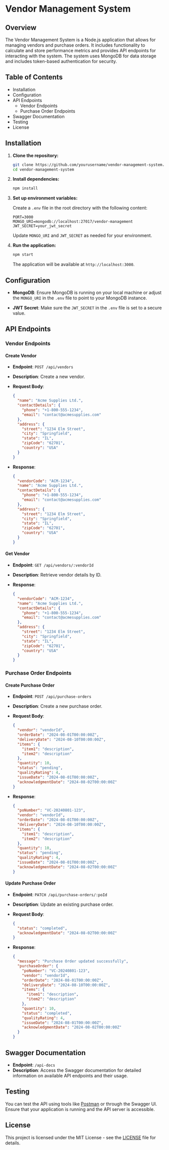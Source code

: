 # Vendor Management System

## Overview

The Vendor Management System is a Node.js application that allows for managing vendors and purchase orders. It includes functionality to calculate and store performance metrics and provides API endpoints for interacting with the system. The system uses MongoDB for data storage and includes token-based authentication for security.

## Table of Contents

- Installation
- Configuration
- API Endpoints
  - Vendor Endpoints
  - Purchase Order Endpoints
- Swagger Documentation
- Testing
- License

## Installation

1. **Clone the repository:**

    ```bash
    git clone https://github.com/yourusername/vendor-management-system.git
    cd vendor-management-system
    ```

2. **Install dependencies:**

    ```bash
    npm install
    ```

3. **Set up environment variables:**

    Create a `.env` file in the root directory with the following content:

    ```env
    PORT=3000
    MONGO_URI=mongodb://localhost:27017/vendor-management
    JWT_SECRET=your_jwt_secret
    ```

    Update `MONGO_URI` and `JWT_SECRET` as needed for your environment.

4. **Run the application:**

    ```bash
    npm start
    ```

    The application will be available at `http://localhost:3000`.

## Configuration

- **MongoDB**: Ensure MongoDB is running on your local machine or adjust the `MONGO_URI` in the `.env` file to point to your MongoDB instance.

- **JWT Secret**: Make sure the `JWT_SECRET` in the `.env` file is set to a secure value.

## API Endpoints

### Vendor Endpoints

#### Create Vendor

- **Endpoint**: `POST /api/vendors`
- **Description**: Create a new vendor.
- **Request Body**:

    ```json
    {
      "name": "Acme Supplies Ltd.",
      "contactDetails": {
        "phone": "+1-800-555-1234",
        "email": "contact@acmesupplies.com"
      },
      "address": {
        "street": "1234 Elm Street",
        "city": "Springfield",
        "state": "IL",
        "zipCode": "62701",
        "country": "USA"
      }
    }
    ```

- **Response**:

    ```json
    {
      "vendorCode": "ACM-1234",
      "name": "Acme Supplies Ltd.",
      "contactDetails": {
        "phone": "+1-800-555-1234",
        "email": "contact@acmesupplies.com"
      },
      "address": {
        "street": "1234 Elm Street",
        "city": "Springfield",
        "state": "IL",
        "zipCode": "62701",
        "country": "USA"
      }
    }
    ```

#### Get Vendor

- **Endpoint**: `GET /api/vendors/:vendorId`
- **Description**: Retrieve vendor details by ID.
- **Response**:

    ```json
    {
      "vendorCode": "ACM-1234",
      "name": "Acme Supplies Ltd.",
      "contactDetails": {
        "phone": "+1-800-555-1234",
        "email": "contact@acmesupplies.com"
      },
      "address": {
        "street": "1234 Elm Street",
        "city": "Springfield",
        "state": "IL",
        "zipCode": "62701",
        "country": "USA"
      }
    }
    ```

### Purchase Order Endpoints

#### Create Purchase Order

- **Endpoint**: `POST /api/purchase-orders`
- **Description**: Create a new purchase order.
- **Request Body**:

    ```json
    {
      "vendor": "vendorId",
      "orderDate": "2024-08-01T00:00:00Z",
      "deliveryDate": "2024-08-10T00:00:00Z",
      "items": {
        "item1": "description",
        "item2": "description"
      },
      "quantity": 10,
      "status": "pending",
      "qualityRating": 4,
      "issueDate": "2024-08-01T00:00:00Z",
      "acknowledgmentDate": "2024-08-02T00:00:00Z"
    }
    ```

- **Response**:

    ```json
    {
      "poNumber": "VC-20240801-123",
      "vendor": "vendorId",
      "orderDate": "2024-08-01T00:00:00Z",
      "deliveryDate": "2024-08-10T00:00:00Z",
      "items": {
        "item1": "description",
        "item2": "description"
      },
      "quantity": 10,
      "status": "pending",
      "qualityRating": 4,
      "issueDate": "2024-08-01T00:00:00Z",
      "acknowledgmentDate": "2024-08-02T00:00:00Z"
    }
    ```

#### Update Purchase Order

- **Endpoint**: `PATCH /api/purchase-orders/:poId`
- **Description**: Update an existing purchase order.
- **Request Body**:

    ```json
    {
      "status": "completed",
      "acknowledgmentDate": "2024-08-02T00:00:00Z"
    }
    ```

- **Response**:

    ```json
    {
      "message": "Purchase Order updated successfully",
      "purchaseOrder": {
        "poNumber": "VC-20240801-123",
        "vendor": "vendorId",
        "orderDate": "2024-08-01T00:00:00Z",
        "deliveryDate": "2024-08-10T00:00:00Z",
        "items": {
          "item1": "description",
          "item2": "description"
        },
        "quantity": 10,
        "status": "completed",
        "qualityRating": 4,
        "issueDate": "2024-08-01T00:00:00Z",
        "acknowledgmentDate": "2024-08-02T00:00:00Z"
      }
    }
    ```

## Swagger Documentation

- **Endpoint**: `/api-docs`
- **Description**: Access the Swagger documentation for detailed information on available API endpoints and their usage.

## Testing

You can test the API using tools like [Postman](https://www.postman.com/) or through the Swagger UI. Ensure that your application is running and the API server is accessible.

## License

This project is licensed under the MIT License - see the [LICENSE](LICENSE) file for details.
